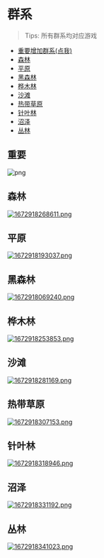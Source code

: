 # 群系
>Tips: 所有群系均对应游戏
* [重要增加群系(点我)](#重要)
* [森林](#森林)
* [平原](#平原)
* [黑森林](#黑森林)
* [桦木林](#桦木林)
* [沙滩](#沙滩)
* [热带草原](#热带草原)
* [针叶林](#针叶林)
* [沼泽](#沼泽)
* [丛林](#丛林)
## 重要
![png](https://i0.hdslb.com/bfs/new_dyn/b2b518a2be5de54b3928044c8b87b016702847731.png)
## 森林
[![1672918268611.png](https://img1.imgtp.com/2023/01/05/N5TxKkKO.png)](https://img1.imgtp.com/2023/01/05/N5TxKkKO.png)
## 平原
[![1672918193037.png](https://img1.imgtp.com/2023/01/05/t7irqMek.png)](https://img1.imgtp.com/2023/01/05/t7irqMek.png)
## 黑森林
[![1672918069240.png](https://img1.imgtp.com/2023/01/05/AAMDGQlI.png)](https://img1.imgtp.com/2023/01/05/AAMDGQlI.png)
## 桦木林
[![1672918253853.png](https://img1.imgtp.com/2023/01/05/V1OqCOei.png)](https://img1.imgtp.com/2023/01/05/V1OqCOei.png)
## 沙滩
[![1672918281169.png](https://img1.imgtp.com/2023/01/05/KpEA6v4Q.png)](https://img1.imgtp.com/2023/01/05/KpEA6v4Q.png)
## 热带草原
[![1672918307153.png](https://img1.imgtp.com/2023/01/05/OxO6RBD0.png)](https://img1.imgtp.com/2023/01/05/OxO6RBD0.png)
## 针叶林
[![1672918318946.png](https://img1.imgtp.com/2023/01/05/Wu6hDQUQ.png)](https://img1.imgtp.com/2023/01/05/Wu6hDQUQ.png)
## 沼泽
[![1672918331192.png](https://img1.imgtp.com/2023/01/05/uO6MRCtp.png)](https://img1.imgtp.com/2023/01/05/uO6MRCtp.png)
## 丛林
[![1672918341023.png](https://img1.imgtp.com/2023/01/05/ggdnZiJn.png)](https://img1.imgtp.com/2023/01/05/ggdnZiJn.png)
